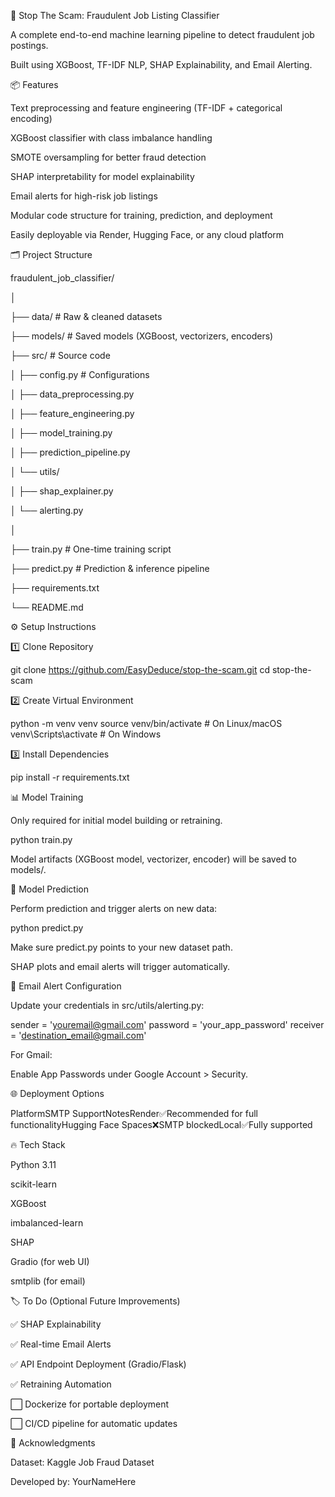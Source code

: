 🚫 Stop The Scam: Fraudulent Job Listing Classifier


A complete end-to-end machine learning pipeline to detect fraudulent job postings.

Built using XGBoost, TF-IDF NLP, SHAP Explainability, and Email Alerting.



📦 Features




Text preprocessing and feature engineering (TF-IDF + categorical encoding)




XGBoost classifier with class imbalance handling




SMOTE oversampling for better fraud detection




SHAP interpretability for model explainability




Email alerts for high-risk job listings




Modular code structure for training, prediction, and deployment




Easily deployable via Render, Hugging Face, or any cloud platform





🗂️ Project Structure





fraudulent_job_classifier/

│

├── data/                # Raw & cleaned datasets

├── models/              # Saved models (XGBoost, vectorizers, encoders)

├── src/                 # Source code

│   ├── config.py        # Configurations

│   ├── data_preprocessing.py

│   ├── feature_engineering.py

│   ├── model_training.py

│   ├── prediction_pipeline.py

│   └── utils/

│       ├── shap_explainer.py

│       └── alerting.py

│

├── train.py             # One-time training script

├── predict.py           # Prediction & inference pipeline

├── requirements.txt

└── README.md




⚙️ Setup Instructions


1️⃣ Clone Repository





git clone https://github.com/EasyDeduce/stop-the-scam.git
cd stop-the-scam



2️⃣ Create Virtual Environment





python -m venv venv
source venv/bin/activate        # On Linux/macOS
venv\Scripts\activate           # On Windows



3️⃣ Install Dependencies





pip install -r requirements.txt




📊 Model Training


Only required for initial model building or retraining.





python train.py





Model artifacts (XGBoost model, vectorizer, encoder) will be saved to models/.





🔎 Model Prediction


Perform prediction and trigger alerts on new data:





python predict.py





Make sure predict.py points to your new dataset path.




SHAP plots and email alerts will trigger automatically.





📧 Email Alert Configuration




Update your credentials in src/utils/alerting.py:







sender = 'youremail@gmail.com'
password = 'your_app_password'
receiver = 'destination_email@gmail.com'





For Gmail:

Enable App Passwords under Google Account > Security.





🌐 Deployment Options


PlatformSMTP SupportNotesRender✅Recommended for full functionalityHugging Face Spaces❌SMTP blockedLocal✅Fully supported


🔥 Tech Stack




Python 3.11




scikit-learn




XGBoost




imbalanced-learn




SHAP




Gradio (for web UI)




smtplib (for email)





🏷️ To Do (Optional Future Improvements)




✅ SHAP Explainability




✅ Real-time Email Alerts




✅ API Endpoint Deployment (Gradio/Flask)




✅ Retraining Automation




⬜ Dockerize for portable deployment




⬜ CI/CD pipeline for automatic updates





🙏 Acknowledgments




Dataset: Kaggle Job Fraud Dataset




Developed by: YourNameHere

